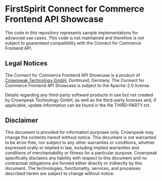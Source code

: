 # FirstSpirit Connect for Commerce Frontend API Showcase

The code in this repository represents sample implementations for advanced use cases. This code is not maintained and therefore is not subject to guaranteed compatibility with the Connect for Commerce Frontend API.

## Legal Notices

The Connect for Commerce Frontend API Showcase is a product of [Crownpeak Technology GmbH](https://www.crownpeak.com), Dortmund, Germany. The Connect for Commerce Frontend API Showcase is subject to the Apache-2.0 license.

Details regarding any third-party software products in use but not created by Crownpeak Technology GmbH, as well as the third-party licenses and, if applicable, update information can be found in the file THIRD-PARTY.txt.

## Disclaimer

This document is provided for information purposes only. Crownpeak may change the contents hereof without notice. This document is not warranted to be error-free, nor subject to any other warranties or conditions, whether expressed orally or implied in law, including implied warranties and conditions of merchantability or fitness for a particular purpose. Crownpeak specifically disclaims any liability with respect to this document and no contractual obligations are formed either directly or indirectly by this document. The technologies, functionality, services, and processes described herein are subject to change without notice.